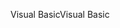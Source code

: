 <span data-ttu-id="51432-101">Visual Basic</span><span class="sxs-lookup"><span data-stu-id="51432-101">Visual Basic</span></span>